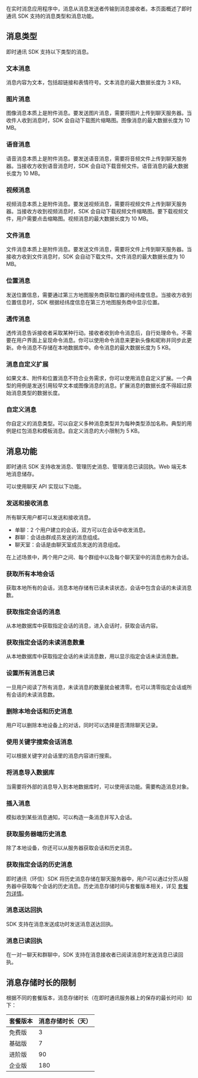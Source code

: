 在实时消息应用程序中，消息从消息发送者传输到消息接收者。本页面概述了即时通讯 SDK 支持的消息类型和消息功能。

## 消息类型

即时通讯 SDK 支持以下类型的消息。

### 文本消息

消息内容为文本，包括超链接和表情符号。文本消息的最大数据长度为 3 KB。

### 图片消息

图像消息本质上是附件消息。要发送图片消息，需要将图片上传到聊天服务器。当收件人收到消息时，SDK 会自动下载图片缩略图。图像消息的最大数据长度为 10 MB。

### 语音消息

语音消息本质上是附件消息。要发送语音消息，需要将音频文件上传到聊天服务器。当接收方收到语音消息时，SDK 会自动下载音频文件。语音消息的最大数据长度为 10 MB。

### 视频消息

视频消息本质上是附件消息。要发送视频消息，需要将视频文件上传到聊天服务器。当接收方收到视频消息时，SDK 会自动下载视频文件缩略图。要下载视频文件，用户需要点击缩略图。视频消息的最大数据长度为 10 MB。

### 文件消息

文件消息本质上是附件消息。要发送文件消息，需要将文件上传到聊天服务器。当接收方收到文件消息时，SDK 会自动下载文件。文件消息的最大数据长度为 10 MB。

### 位置消息

发送位置信息，需要通过第三方地图服务商获取位置的经纬度信息。当接收方收到位置信息时，SDK 根据经纬度信息在第三方地图服务商中显示位置。

### 透传消息

透传消息告诉接收者采取某种行动。接收者收到命令消息后，自行处理命令。不需要在用户界面上呈现命令消息。你可以使用命令消息来更新头像和昵称并同步此更新。命令消息不存储在本地数据库中。命令消息的最大数据长度为 5 KB。

### 消息自定义扩展

如果文本、附件和位置消息不符合业务需求，你可以使用消息自定义扩展。一个典型的用例是发送引用较早文本或图像消息的消息。扩展消息的数据长度不得超过原始消息类型的数据长度。

### 自定义消息

你自定义的消息类型。可以自定义多种消息类型并为每种类型添加名称。典型的用例是红包消息和模板消息。自定义消息的大小限制为 5 KB。

## 消息功能

即时通讯 SDK 支持收发消息、管理历史消息、管理消息已读回执。Web 端无本地消息储存。

可以使用聊天 API 实现以下功能。

### 发送和接收消息

所有聊天用户都可以发送和接收消息。

- 单聊：2 个用户建立的会话，双方可以在会话中收发消息。
- 群聊：会话由群成员发送的消息组成。
- 聊天室：会话是由聊天室成员发送的消息组成。

在上述场景中，两个用户之间、每个群组中以及每个聊天室中的消息也称为会话。

### 获取所有本地会话

获取本地所有的会话，消息本地存储有已读未读状态，会话中包含会话的未读消息数。

### 获取指定会话的消息

从本地数据库中获取指定会话的消息，进入会话时，获取会话内容。

### 获取指定会话的未读消息数量

从本地数据库中获取指定会话的未读消息数，用以显示指定会话未读消息数。

### 设置所有消息已读

一旦用户阅读了所有消息，未读消息的数量就会被清零。也可以清零指定会话或所有会话的未读消息数。

### 删除本地会话和历史消息

用户可以删除本地设备上的对话，同时可以选择是否清除聊天记录。

### 使用关键字搜索会话消息

可以根据关键字对会话里的消息内容进行搜索。

### 将消息导入数据库

当需要将外部的消息导入到本地数据库时，可以使用该功能。需要构造消息对象。

### 插入消息

模拟收到某些消息通知，可以构造一条消息并写入会话。

### 获取服务器端历史消息

除了本地设备，你还可以从服务器获取会话和历史消息。

### 获取指定会话的历史消息

即时通讯（环信）SDK 将历史消息存储在聊天服务器中，用户可以通过分页从服务器中获取每个会话的历史消息。历史消息存储时间与套餐版本相关，详见 [套餐包详情](./agora_chat_plan?platform=Android#limitations)。

### 消息送达回执

SDK 支持在消息发送成功时发送消息送达回执。

### 消息已读回执

在一对一聊天和群聊中，SDK 支持在消息接收者已阅读消息时发送消息已读回执。

## 消息存储时长的限制

根据不同的套餐版本，消息存储时长（在即时通讯服务器上的保存的最长时间）如下：

| 套餐版本 | 消息存储时长（天） |
| :------- | :----------------- |
| 免费版   | 3                  |
| 基础版   | 7                  |
| 进阶版   | 90                 |
| 企业版   | 180                |